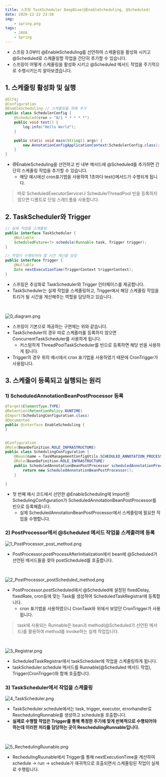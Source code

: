 ```yaml
---
title: 스프링 TaskScheduler DeepDive(@EnableScheduling, @Scheduled)
date: 2020-12-22 23:50
img: 
    - spring.png
tags: 
    - JAVA
    - Spring 
---
```


- 스프링 3.0부터 @EnableScheduling를 선언하여 스케줄링을 활성화 시키고 @Scheduled로 스케줄링할 작업을 간단히 추가할 수 있습니다.
- 스프링이 어떻게 스케줄링을 활성화 시키고 @Scheduled 메서드 작업을 주기적으로 수행시키는지 알아보겠습니다.   

## 1. 스케줄링 활성화 및 실행
```java
@Slf4j
@Configuration
@EnableScheduling // 스케줄링을 위해 추가
public class SchedulerConfig {
    @Scheduled(cron = "0/1 * * * * *")
    public void test() {
        log.info("Hello World");
    }

    public static void main(String[] args) {
        new AnnotationConfigApplicationContext(SchedulerConfig.class);
    }
}
```
- @EnableScheduling을 선언하고 빈 내부 메서드에 @Scheduled를 추가하면 간단히 스케줄링 작업을 추가할 수 있습니다.
    - 해당 예시에선 cron표기법을 사용하여 1초마다 test()메서드가 수행되게 됩니다.

> 따로 ScheduledExecutorService나 SchedulerThreadPool 빈을 등록하지 않으면 디폴트로 단일 스레드풀을 사용합니다. 

## 2. TaskScheduler와 Trigger
```java
// 실제 작업을 스케줄링
public interface TaskScheduler {
	@Nullable
	ScheduledFuture<?> schedule(Runnable task, Trigger trigger);
}

// 작업이 수행되어야 할 시간 계산을 담당
public interface Trigger {
	@Nullable
	Date nextExecutionTime(TriggerContext triggerContext);
}
```
- 스프링은 추상화로 TaskScheduler와 Trigger 인터페이스를 제공합니다.
- TaskScheduler는 실제 작업을 스케줄링하고, Trigger에서 해당 스케줄링 작업을 트리거 될 시간을 계산해주는 역할을 담당하고 있습니다.
 
<br>

![0_diagram.png](docs/Spring/scheduler/0_diagram.png)
- 스프링이 기본으로 제공하는 구현체는 위와 같습니다.
- TaskScheduler의 경우 따로 스케줄러를 등록하지 않으면 ConcurrentTaskScheduler를 사용하게 됩니다.
    - 커스텀하게 ThreadPoolTaskScheduler를 빈으로 등록하면 해당 빈을 사용하게 됩니다.
- Trigger의 경우 위의 예시에서 cron 표기법을 사용하였기 때문에 CronTrigger가 사용됩니다.

## 3. 스케줄이 등록되고 실행되는 원리

### 1) ScheduledAnnotationBeanPostProcessor 등록
```java
@Target(ElementType.TYPE)
@Retention(RetentionPolicy.RUNTIME)
@Import(SchedulingConfiguration.class)
@Documented
public @interface EnableScheduling {
}


@Configuration
@Role(BeanDefinition.ROLE_INFRASTRUCTURE)
public class SchedulingConfiguration {
	@Bean(name = TaskManagementConfigUtils.SCHEDULED_ANNOTATION_PROCESSOR_BEAN_NAME)
	@Role(BeanDefinition.ROLE_INFRASTRUCTURE)
	public ScheduledAnnotationBeanPostProcessor scheduledAnnotationProcessor() {
		return new ScheduledAnnotationBeanPostProcessor();
	}

}
```
- 첫 번째 예시 코드에서 선언한 @EnableScheduling에 Import된 SchedulingConfiguration가 ScheduledAnnotationBeanPostProcessor를 빈으로 등록해줍니다.
    - 실제 ScheduledAnnotationBeanPostProcessor에서 스케줄링에 필요한 작업을 수행합니다. 

### 2) PostProcessor에서 @Scheduled 메서드 작업을 스케줄러에 등록
![1_PostProcessor_post_method.png](./scheduler/1_PostProcessor_post_method.png)
- PostProcessor.postProcessAfterInitialization에서 bean에 @Scheduled가 선언된 메서드들을 찾아 postScheduled를 호출합니다.

<br>

![2_PostProcessor_postScheduled_method.png](./scheduler/2_PostProcessor_postScheduled_method.png)
- PostProcessor.postScheduled에서 @Scheduled에 설정된 fixedDelay, fixedRate, cron등에 맞는 Task를 생성하여 ScheduledTaskRegistrar에 등록합니다.
    - cron 표기법을 사용하였으니 CronTask와 위에서 보았던 CronTrigger가 사용됩니다.    

> task에 사용되는 Runnable은 bean과 method(@Scheduled가 선언된 메서드)를 활용하여 method를 invoke하는 실제 작업입니다.
>
<br>

![3_Registrar.png](./scheduler/3_Registrar.png)
- ScheduledTaskRegistrar에서 taskScheduler에 작업을 스케줄링하게 됩니다.
- taskScheduler.schedule 메서드를 Runnable(@Scheduled 메서드 작업), Trigger(CronTrigger)와 함께 호출합니다.  


### 3) TaskScheduler에서 작업을 스케줄링
![4_TaskScheduler.png](./scheduler/4_TaskScheduler.png)
- TaskScheduler.schedule에서는 task, trigger, executor, errorhandler로 ReschedulingRunnable를 생성하고 schedule을 호출합니다.
- **실제로 수행할 작업은 Trigger를 통해 특정한 주기에 맞게 반복적으로 수행되어야 하는데 이러한 처리를 담당하는 곳이 ReschedulingRunnable입니다.** 

<br>

![5_RechedulingRuunable.png](./scheduler/5_RechedulingRuunable.png)
- RechedulingRuunable에서 Trigger를 통해 nextExecutionTime을 계산하여 schedule -> run -> schedule가 재귀적으로 호출되면서 스케줄링된 작업이 실제로 수행됩니다.   
